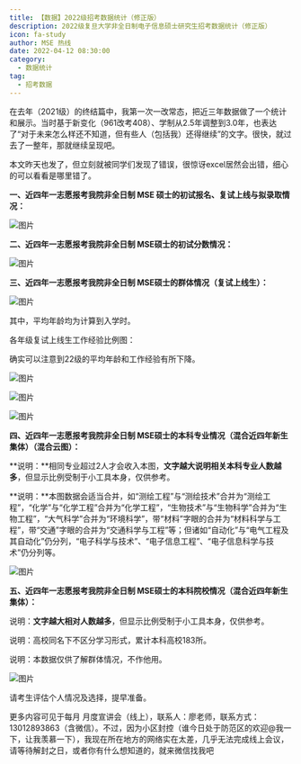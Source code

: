 ```yaml
---
title: 【数据】2022级招考数据统计（修正版）
description: 2022级复旦大学非全日制电子信息硕士研究生招考数据统计（修正版）
icon: fa-study
author: MSE 热线
date: 2022-04-12 08:30:00
category:
  - 数据统计
tag:
  - 招考数据
---
```


在去年（2021级）的终结篇中，我第一次一改常态，把近三年数据做了一个统计和展示。当时基于新变化（961改考408）、学制从2.5年调整到3.0年，也表达了“对于未来怎么样还不知道，但有些人（包括我）还得继续”的文字。很快，就过去了一整年，那就继续呈现吧。

本文昨天也发了，但立刻就被同学们发现了错误，很惊讶excel居然会出错，细心的可以看看是哪里错了。

**一、近四年一志愿报考我院非全日制 MSE 硕士的初试报名、复试上线与拟录取情况：**

![图片](https://zhuye-1308301598.file.myqcloud.com/markdown/640-20220429231630281.png)

**二、近四年一志愿报考我院非全日制 MSE硕士的初试分数情况：**

![图片](https://zhuye-1308301598.file.myqcloud.com/markdown/640-20220429231649934.png)

**三、近四年一志愿报考我院非全日制 MSE硕士的群体情况（复试上线生）：**

![图片](https://zhuye-1308301598.file.myqcloud.com/markdown/640-20220429231737816.png)

其中，平均年龄均为计算到入学时。



各年级复试上线生工作经验比例图：

确实可以注意到22级的平均年龄和工作经验有所下降。

![图片](https://zhuye-1308301598.file.myqcloud.com/markdown/640-20220429231805900.png)

![图片](https://zhuye-1308301598.file.myqcloud.com/markdown/640-20220429231821648.png)

![图片](https://zhuye-1308301598.file.myqcloud.com/markdown/640-20220429231851088.png)

**四、近四年一志愿报考我院非全日制 MSE硕士的本科专业情况（混合近四年新生集体）（混合云图）：**

**说明：**相同专业超过2人才会收入本图，**文字越大说明相关本科专业人数越多**，但显示比例受制于小工具本身，仅供参考。

**说明：**本图数据会适当合并，如“测绘工程”与“测绘技术”合并为“测绘工程”，“化学”与“化学工程”合并为“化学工程”，“生物技术”与“生物科学”合并为“生物工程”，“大气科学”合并为“环境科学”，带“材料”字眼的合并为“材料科学与工程”，带“交通”字眼的合并为“交通科学与工程”等；但诸如“自动化”与“电气工程及其自动化”仍分列，“电子科学与技术”、“电子信息工程”、“电子信息科学与技术”仍分列等。

![图片](https://zhuye-1308301598.file.myqcloud.com/markdown/640-20220429231934171.jpeg)

**五、近四年一志愿报考我院非全日制 MSE硕士的本科院校情况（混合近四年新生集体）：**

说明：**文字越大相对人数越多**，但显示比例受制于小工具本身，仅供参考。

说明：高校同名下不区分学习形式，累计本科高校183所。

说明：本数据仅供了解群体情况，不作他用。

![图片](https://zhuye-1308301598.file.myqcloud.com/markdown/640-20220429232014272.jpeg)

请考生评估个人情况及选择，提早准备。

更多内容可见于每月 月度宣讲会（线上），联系人：廖老师，联系方式：13012893863（含微信）。不过，因为小区封控（谁今日处于防范区的欢迎@我一下，让我羡慕一下），我现在所在地方的网络实在太差，几乎无法完成线上会议，请等待解封之日，或者你有什么想知道的，就来微信找我吧